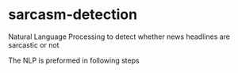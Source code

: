 # sarcasm-detection
Natural Language Processing to detect whether news headlines are sarcastic or not 

The NLP is preformed in following steps
